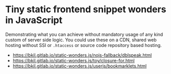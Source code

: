 # Tiny static frontend snippet wonders in JavaScript

Demonstrating what you can achieve without mandatory usage of any kind custom of server side logic. You could use these on a CDN, shared web hosting without SSI or `.htaccess` or source code repository based hosting.

* https://bkil.gitlab.io/static-wonders.js/nojs-fallback/dblspeak.html
* https://bkil.gitlab.io/static-wonders.js/toy/closure-for.html
* https://bkil.gitlab.io/static-wonders.js/userjs/bookmarklets.html

